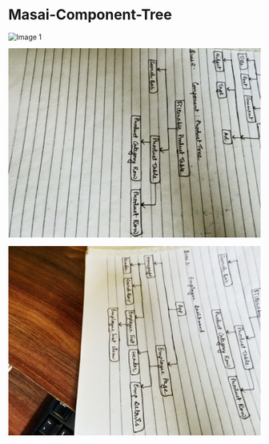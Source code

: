 # Masai-Component-Tree

![Image 1](/assets/IMG1.jpg)

![Image 2](/assets/IMG2.jpg)

![Image 3](/assets/IMG3.jpg)
